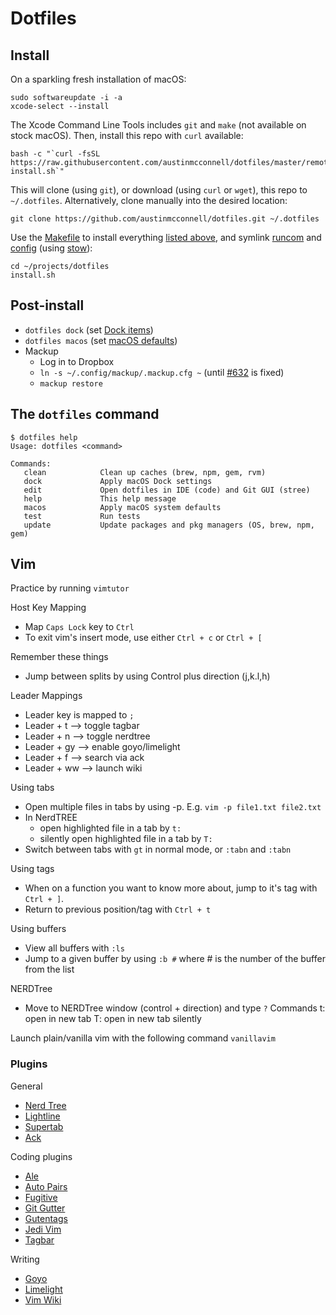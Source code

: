 # Dotfiles


## Install

On a sparkling fresh installation of macOS:

    sudo softwareupdate -i -a
    xcode-select --install

The Xcode Command Line Tools includes `git` and `make` (not available on stock macOS).
Then, install this repo with `curl` available:

    bash -c "`curl -fsSL https://raw.githubusercontent.com/austinmcconnell/dotfiles/master/remote-install.sh`"

This will clone (using `git`), or download (using `curl` or `wget`), this repo to `~/.dotfiles`. Alternatively, clone manually into the desired location:

    git clone https://github.com/austinmcconnell/dotfiles.git ~/.dotfiles

Use the [Makefile](./Makefile) to install everything [listed above](#package-overview), and symlink [runcom](./runcom) and [config](./config) (using [stow](https://www.gnu.org/software/stow/)):

    cd ~/projects/dotfiles
    install.sh

## Post-install

* `dotfiles dock` (set [Dock items](./macos/dock.sh))
* `dotfiles macos` (set [macOS defaults](./macos/defaults.sh))
* Mackup
	* Log in to Dropbox
	* `ln -s ~/.config/mackup/.mackup.cfg ~` (until [#632](https://github.com/lra/mackup/pull/632) is fixed)
	* `mackup restore`

## The `dotfiles` command

    $ dotfiles help
    Usage: dotfiles <command>

    Commands:
       clean            Clean up caches (brew, npm, gem, rvm)
       dock             Apply macOS Dock settings
       edit             Open dotfiles in IDE (code) and Git GUI (stree)
       help             This help message
       macos            Apply macOS system defaults
       test             Run tests
       update           Update packages and pkg managers (OS, brew, npm, gem)

## Vim

Practice by running `vimtutor`

Host Key Mapping
- Map `Caps Lock` key to `Ctrl`
- To exit vim's insert mode, use either `Ctrl + c` or `Ctrl + [`

Remember these things

- Jump between splits by using Control plus direction (j,k.l,h)

Leader Mappings
- Leader key is mapped to `;`
- Leader + t    --> toggle tagbar
- Leader + n    --> toggle nerdtree
- Leader + gy   --> enable goyo/limelight
- Leader + f    --> search via ack
- Leader + ww   --> launch wiki

Using tabs
- Open multiple files in tabs by using -p. E.g. `vim -p file1.txt file2.txt`
- In NerdTREE
  - open highlighted file in a tab by `t:`
  - silently open highlighted file in a tab by `T:`
- Switch between tabs with `gt` in normal mode, or `:tabn` and `:tabn`

Using tags
- When on a function you want to know more about, jump to it's tag with `Ctrl + ]`.
- Return to previous position/tag with `Ctrl + t`

Using buffers
- View all buffers with `:ls`
- Jump to a given buffer by using `:b #` where # is the number of the buffer from the list

NERDTree
- Move to NERDTree window (control + direction) and type `?`
Commands
t: open in new tab
T: open in new tab silently

Launch plain/vanilla vim with the following command `vanillavim`

### Plugins

General
  - [Nerd Tree](https://github.com/preservim/nerdtree)
  - [Lightline](https://github.com/itchyny/lightline.vim)
  - [Supertab](https://github.com/ervandew/supertab)
  - [Ack](https://github.com/mileszs/ack.vim)

Coding plugins
  - [Ale](https://github.com/dense-analysis/ale)
  - [Auto Pairs](https://github.com/jiangmiao/auto-pairs)
  - [Fugitive](https://github.com/tpope/vim-fugitive)
  - [Git Gutter](https://github.com/airblade/vim-gitgutter)
  - [Gutentags](https://github.com/ludovicchabant/vim-gutentags)
  - [Jedi Vim](https://github.com/davidhalter/jedi-vim)
  - [Tagbar](https://github.com/preservim/tagbar)

Writing
  - [Goyo](https://github.com/junegunn/goyo.vim)
  - [Limelight](https://github.com/junegunn/limelight.vim)
  - [Vim Wiki](https://github.com/vimwiki/vimwiki)
